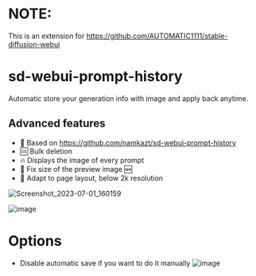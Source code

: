 # NOTE:
This is an extension for https://github.com/AUTOMATIC1111/stable-diffusion-webui

# sd-webui-prompt-history
Automatic store your generation info with image and apply back anytime.

## Advanced features
- 🌟 Based on https://github.com/namkazt/sd-webui-prompt-history
- 🆒 Bulk deletion
- 🔥 Displays the image of every prompt
- 💖 Fix size of the preview image 🆕
- 🛶 Adapt to page layout, below 2k resolution

![Screenshot_2023-07-01_160159](https://github.com/12343954/sd-webui-prompt-history/assets/1804003/9823ff17-8487-4020-a6b9-9aaade8ff8ec)

![image](https://github.com/namkazt/sd-webui-prompt-history/assets/6035916/6ae9f707-ae9c-4d8e-9b42-2968e26de549)

# Options
- Disable automatic save if you want to do it manually
![image](https://github.com/namkazt/sd-webui-prompt-history/assets/6035916/0f9fd70f-16c9-4581-a3d1-c0b90afcc274)

